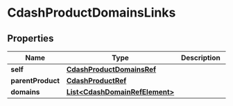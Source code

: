 

# CdashProductDomainsLinks


## Properties

| Name | Type | Description | Notes |
|------------ | ------------- | ------------- | -------------|
|**self** | [**CdashProductDomainsRef**](CdashProductDomainsRef.md) |  |  [optional] |
|**parentProduct** | [**CdashProductRef**](CdashProductRef.md) |  |  [optional] |
|**domains** | [**List&lt;CdashDomainRefElement&gt;**](CdashDomainRefElement.md) |  |  [optional] |



